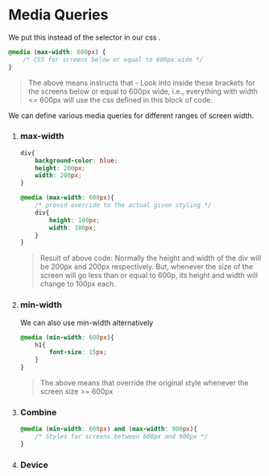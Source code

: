 # Media Queries

We put this instead of the selector in our css . 

```css
@media (max-width: 600px) {
    /* CSS for screens below or equal to 600px wide */
}
```
> The above means instructs that - Look into inside these brackets for the screens below or equal to 600px wide, i.e., everything with width <= 600px will use the css defined in this block of code. 

We can define various media queries for different ranges of screen width. 

1. ### max-width

    ```css
    div{
        background-color: blue; 
        height: 200px; 
        width: 200px;
    }

    @media (max-width: 600px){
        /* provid override to the actual given styling */
        div{
            height: 100px; 
            width: 100px; 
        }
    }
    ```

    > Result of above code: Normally the height and width of the div will be 200px and 200px respectively. But, whenever the size of the screen will go less than or equal to 600p, its height and width will change to 100px each.

2. ### min-width

    We can also use min-width alternatively

    ```css
    @media (min-width: 600px){
        h1{
            font-size: 15px;
        }
    }
    ```
    > The above means that override the original style whenever the screen size >= 600px

3. ### Combine

    ```css
    @media (min-width: 600px) and (max-width: 900px){
        /* Styles for screens between 600px and 900px */
    }
    ```

4. ### Device
